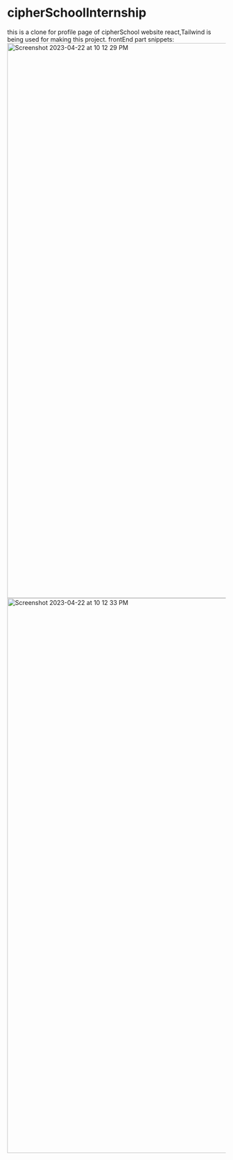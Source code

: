 # cipherSchoolInternship
this is a clone for profile page of cipherSchool website 
react,Tailwind is being used for making this project.
frontEnd part snippets:
<img width="1280" alt="Screenshot 2023-04-22 at 10 12 29 PM" src="https://user-images.githubusercontent.com/84350006/233796628-e78918d6-efa3-488e-9064-7ea24d9e89ea.png">
<img width="1280" alt="Screenshot 2023-04-22 at 10 12 33 PM" src="https://user-images.githubusercontent.com/84350006/233796634-210225e8-45fa-408c-9dc9-6c6cd101711b.png">
